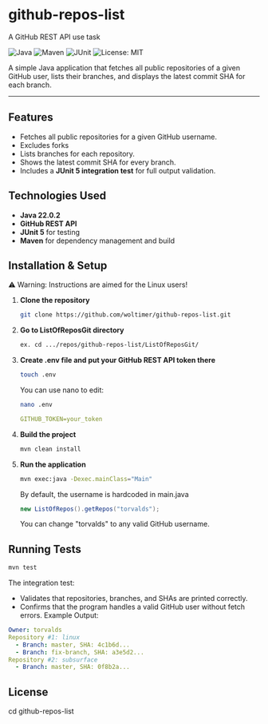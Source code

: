 # github-repos-list
A GitHub REST API use task

![Java](https://img.shields.io/badge/Java-17%2B-blue)
![Maven](https://img.shields.io/badge/Maven-Build-brightgreen)
![JUnit](https://img.shields.io/badge/Tests-JUnit%205-orange)
![License: MIT](https://img.shields.io/badge/License-MIT-yellow.svg)

A simple Java application that fetches all public repositories of a given GitHub user, lists their branches, and displays the latest commit SHA for each branch.

---

## Features

- Fetches all public repositories for a given GitHub username.
- Excludes forks
- Lists branches for each repository.
- Shows the latest commit SHA for every branch.
- Includes a **JUnit 5 integration test** for full output validation.

## Technologies Used

- **Java 22.0.2**
- **GitHub REST API**
- **JUnit 5** for testing
- **Maven** for dependency management and build

## Installation & Setup
⚠️ Warning: Instructions are aimed for the Linux users!
1. **Clone the repository**
   ```bash
   git clone https://github.com/woltimer/github-repos-list.git
2. **Go to ListOfReposGit directory**
   ```bash
   ex. cd .../repos/github-repos-list/ListOfReposGit/
3. **Create .env file and put your GitHub REST API token there**
   ```bash
   touch .env
   ```
   You can use nano to edit:
   ```bash
   nano .env
   ```
   ```yaml
   GITHUB_TOKEN=your_token
   ```
5. **Build the project**
   ```bash
   mvn clean install
6. **Run the application**
   ```bash
   mvn exec:java -Dexec.mainClass="Main"
   ```
   By default, the username is hardcoded in main.java
   ```java
   new ListOfRepos().getRepos("torvalds");
   ```
   You can change "torvalds" to any valid GitHub username.

## Running Tests
```bash
mvn test
```
  The integration test:
  
  - Validates that repositories, branches, and SHAs are printed correctly.
  - Confirms that the program handles a valid GitHub user without fetch errors.
  Example Output:
  ```yaml
  Owner: torvalds
  Repository #1: linux
    - Branch: master, SHA: 4c1b6d...
    - Branch: fix-branch, SHA: a3e5d2...
  Repository #2: subsurface
    - Branch: master, SHA: 0f8b2a...
  ```
## License


   cd github-repos-list

